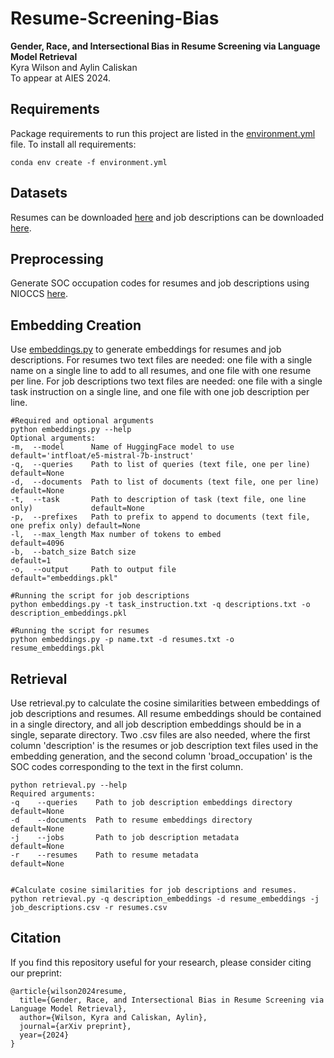 # Resume-Screening-Bias

**Gender, Race, and Intersectional Bias in Resume Screening via Language Model Retrieval**  
Kyra Wilson and Aylin Caliskan  
To appear at AIES 2024.

<!--- [[Paper](https://arxiv.org/abs/2309.05148)] --->

## Requirements
Package requirements to run this project are listed in the [environment.yml](./environment.yml) file. To install all requirements:
```
conda env create -f environment.yml
```

## Datasets
Resumes can be downloaded [here](https://www.kaggle.com/datasets/snehaanbhawal/resume-dataset) and job descriptions can be downloaded [here](https://www.kaggle.com/datasets/marcocavaco/scraped-job-descriptions).

## Preprocessing
Generate SOC occupation codes for resumes and job descriptions using NIOCCS [here](https://csams.cdc.gov/nioccs/).

## Embedding Creation
Use [embeddings.py](./embeddings.py) to generate embeddings for resumes and job descriptions. For resumes two text files are needed: one file with a single name on a single line to add to all resumes, and one file with one resume per line. For job descriptions two text files are needed: one file with a single task instruction on a single line, and one file with one job description per line.

```
#Required and optional arguments
python embeddings.py --help
Optional arguments:
-m,  --model      Name of HuggingFace model to use                    default='intfloat/e5-mistral-7b-instruct'
-q,  --queries    Path to list of queries (text file, one per line)                  default=None
-d,  --documents  Path to list of documents (text file, one per line)                default=None
-t,  --task       Path to description of task (text file, one line only)             default=None
-p,  --prefixes   Path to prefix to append to documents (text file, one prefix only) default=None
-l,  --max_length Max number of tokens to embed                                      default=4096
-b,  --batch_size Batch size                                                         default=1
-o,  --output     Path to output file                                                default="embeddings.pkl"

#Running the script for job descriptions
python embeddings.py -t task_instruction.txt -q descriptions.txt -o description_embeddings.pkl

#Running the script for resumes
python embeddings.py -p name.txt -d resumes.txt -o resume_embeddings.pkl
```

## Retrieval
Use retrieval.py to calculate the cosine similarities between embeddings of job descriptions and resumes. All resume embeddings should be contained in a single directory, and all job description embeddings should be in a single, separate directory. Two .csv files are also needed, where the first column 'description' is the resumes or job description text files used in the embedding generation, and the second column 'broad_occupation' is the SOC codes corresponding to the text in the first column.

```
python retrieval.py --help
Required arguments:
-q    --queries    Path to job description embeddings directory     default=None
-d    --documents  Path to resume embeddings directory              default=None
-j    --jobs       Path to job description metadata                 default=None
-r    --resumes    Path to resume metadata                          default=None


#Calculate cosine similarities for job descriptions and resumes. 
python retrieval.py -q description_embeddings -d resume_embeddings -j job_descriptions.csv -r resumes.csv
```

## Citation

If you find this repository useful for your research, please consider citing our preprint:
```
@article{wilson2024resume,
  title={Gender, Race, and Intersectional Bias in Resume Screening via Language Model Retrieval},
  author={Wilson, Kyra and Caliskan, Aylin},
  journal={arXiv preprint},
  year={2024}
}
```

<!---
If you find this repository useful for your research, please consider citing our preprint:
```
@inproceedings{wilson2024resume,
  title={Gender, Race, and Intersectional Bias in Resume Screening via Language Model Retrieval},
  author={Wilson, Kyra and Caliskan, Aylin},
  booktitle={Proceedings of the 2024 ACM conference on fairness, accountability, and transparency},
  pages={},
  year={2024}
}
```
--->
